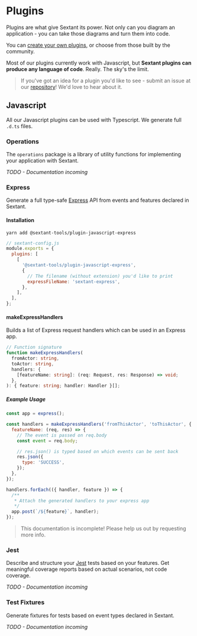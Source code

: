 # Plugins

Plugins are what give Sextant its power. Not only can you diagram an application - you can take those diagrams and turn them into code.

You can [create your own plugins](advanced#creating-a-plugin), or choose from those built by the community.

Most of our plugins currently work with Javascript, but **Sextant plugins can produce any language of code**. Really. The sky's the limit.

> If you've got an idea for a plugin you'd like to see - submit an issue at our [repository](https://github.com/mattpocock/sextant)! We'd love to hear about it.

## Javascript

All our Javascript plugins can be used with Typescript. We generate full `.d.ts` files.

### Operations

The `operations` package is a library of utility functions for implementing your application with Sextant.

_TODO - Documentation incoming_

### Express

Generate a full type-safe [Express](https://expressjs.com/) API from events and features declared in Sextant.

#### Installation

`yarn add @sextant-tools/plugin-javascript-express`

```js
// sextant-config.js
module.exports = {
  plugins: [
    [
      '@sextant-tools/plugin-javascript-express',
      {
        // The filename (without extension) you'd like to print
        expressFileName: 'sextant-express',
      },
    ],
  ],
};
```

#### makeExpressHandlers

Builds a list of Express request handlers which can be used in an Express app.

```ts
// Function signature
function makeExpressHandlers(
  fromActor: string,
  toActor: string,
  handlers: {
    [featureName: string]: (req: Request, res: Response) => void;
  },
): { feature: string; handler: Handler }[];
```

##### Example Usage

```js
const app = express();

const handlers = makeExpressHandlers('fromThisActor', 'toThisActor', {
  featureName: (req, res) => {
    // The event is passed on req.body
    const event = req.body;

    // res.json() is typed based on which events can be sent back
    res.json({
      type: 'SUCCESS',
    });
  },
});

handlers.forEach(({ handler, feature }) => {
  /**
   * Attach the generated handlers to your express app
   */
  app.post(`/${feature}`, handler);
});
```

> This documentation is incomplete! Please help us out by requesting more info.

### Jest

Describe and structure your [Jest](https://jestjs.io/) tests based on your features. Get meaningful coverage reports based on actual scenarios, not code coverage.

_TODO - Documentation incoming_

### Test Fixtures

Generate fixtures for tests based on event types declared in Sextant.

_TODO - Documentation incoming_
